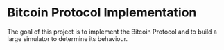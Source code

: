 # Bitcoin Protocol Implementation

The goal of this project is to implement the Bitcoin Protocol and to build a large simulator to determine its behaviour.
